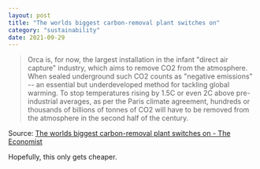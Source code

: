 ```yaml
---
layout: post
title: "The worlds biggest carbon-removal plant switches on"
category: "sustainability"
date: 2021-09-29
---
```


>Orca is, for now, the largest installation in the infant "direct air capture" industry, which aims to remove CO2 from the atmosphere. When sealed underground such CO2 counts as "negative emissions" -- an essential but underdeveloped method for tackling global warming. To stop temperatures rising by 1.5C or even 2C above pre-industrial averages, as per the Paris climate agreement, hundreds or thousands of billions of tonnes of CO2 will have to be removed from the atmosphere in the second half of the century.

Source: [The worlds biggest carbon-removal plant switches on - The Economist](https://www.economist.com/science-and-technology/the-worlds-biggest-carbon-removal-plant-switches-on/21804774)

Hopefully, this only gets cheaper. 

